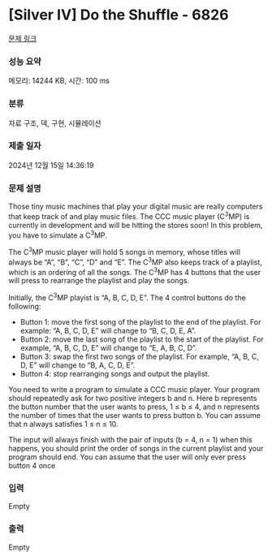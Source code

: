 # [Silver IV] Do the Shuffle - 6826 

[문제 링크](https://www.acmicpc.net/problem/6826) 

### 성능 요약

메모리: 14244 KB, 시간: 100 ms

### 분류

자료 구조, 덱, 구현, 시뮬레이션

### 제출 일자

2024년 12월 15일 14:36:19

### 문제 설명

<p>Those tiny music machines that play your digital music are really computers that keep track of and play music files. The CCC music player (C<sup>3</sup>MP) is currently in development and will be hitting the stores soon! In this problem, you have to simulate a C<sup>3</sup>MP.</p>

<p>The C<sup>3</sup>MP music player will hold 5 songs in memory, whose titles will always be “A”, “B”, “C”, “D” and “E”. The C<sup>3</sup>MP also keeps track of a playlist, which is an ordering of all the songs. The C<sup>3</sup>MP has 4 buttons that the user will press to rearrange the playlist and play the songs.</p>

<p>Initially, the C<sup>3</sup>MP playist is “A, B, C, D, E”. The 4 control buttons do the following:</p>

<ul>
	<li>Button 1: move the first song of the playlist to the end of the playlist. For example: “A, B, C, D, E” will change to “B, C, D, E, A”.</li>
	<li>Button 2: move the last song of the playlist to the start of the playlist. For example, “A, B, C, D, E” will change to “E, A, B, C, D”.</li>
	<li>Button 3: swap the first two songs of the playlist. For example, “A, B, C, D, E” will change to “B, A, C, D, E”.</li>
	<li>Button 4: stop rearranging songs and output the playlist.</li>
</ul>

<p>You need to write a program to simulate a CCC music player. Your program should repeatedly ask for two positive integers b and n. Here b represents the button number that the user wants to press, 1 ≤ b ≤ 4, and n represents the number of times that the user wants to press button b. You can assume that n always satisfies 1 ≤ n ≤ 10.</p>

<p>The input will always finish with the pair of inputs (b = 4, n = 1) when this happens, you should print the order of songs in the current playlist and your program should end. You can assume that the user will only ever press button 4 once</p>

### 입력 

 Empty

### 출력 

 Empty

